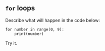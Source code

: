 ## `for` loops

Describe what will happen in the code below:

    for number in range(0, 9):
        print(number)

Try it.